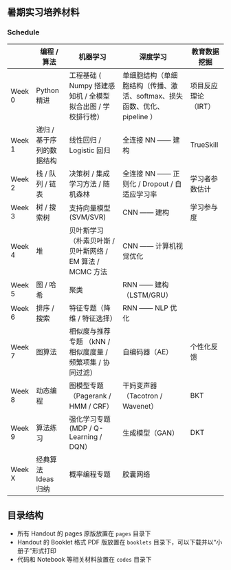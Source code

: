 ## 暑期实习培养材料

### Schedule

|        | 编程 / 算法             | 机器学习                                                   | 深度学习                                              | 教育数据挖掘        |
|--------|-------------------------|------------------------------------------------------------|-------------------------------------------------------|---------------------|
| Week 0 | Python 精进             | 工程基础 ( Numpy 搭建感知机 / 全模型拟合出图 / 学校排行榜）| 单细胞结构（单细胞结构（传播、激活、softmax、损失函数、优化、pipeline ） | 项目反应理论（IRT） |
| Week 1 | 递归 / 基于序列的数据结构 | 线性回归 / Logistic 回归                                     | 全连接 NN —— 建构                                      |           TrueSkill          |
| Week 2 | 栈 / 队列 / 链表            | 决策树 / 集成学习方法 / 随机森林                               | 全连接 NN —— 正则化 / Dropout / 自适应学习率           | 学习者参数估计      |
| Week 3 | 树 / 搜索树               | 支持向量模型 (SVM/SVR)                                     | CNN —— 建构                                            | 学习参与度          |
| Week 4 | 堆                      | 贝叶斯学习 （朴素贝叶斯 / 贝叶斯网络 / EM 算法 / MCMC 方法 | CNN —— 计算机视觉优化                                  |                     |
| Week 5 | 图 / 哈希                 | 聚类                                             | RNN —— 建构（LSTM/GRU）                                |                     |
| Week 6 | 排序 / 搜索               | 特征专题（降维 / 特征选择）                                 | RNN —— NLP 优化                                        |                     |
| Week 7 | 图算法                  | 相似度与推荐专题 （kNN / 相似度度量 / 频繁项集 / 协同过滤）  | 自编码器（AE）                                        | 个性化反馈          |
| Week 8 | 动态编程                | 图模型专题 （Pagerank / HMM / CRF）                          | 干妈变声器（Tacotron / Wavenet）                           |        BKT             | 
| Week 9 | 算法练习                | 强化学习专题   (MDP / Q-Learning / DQN）                      | 生成模型（GAN）                                        |           DKT          |
| Week X | 经典算法 Ideas 归纳     | 概率编程专题                                               | 胶囊网络                                              |                     |


## 目录结构

* 所有 Handout 的 pages 原版放置在 `pages` 目录下
* Handout 的 Booklet 格式 PDF 版放置在 `booklets` 目录下，可以下载并以“小册子”形式打印
* 代码和 Notebook 等相关材料放置在 `codes` 目录下


 